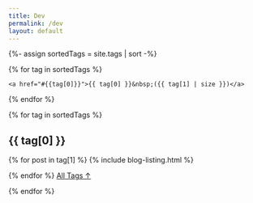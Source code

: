 ```yaml
---
title: Dev 
permalink: /dev
layout: default
---
```


{%- assign sortedTags = site.tags | sort -%}

<div class="tag-list">

{% for tag in sortedTags %}

	<a href="#{{tag[0]}}">{{ tag[0] }}&nbsp;({{ tag[1] | size }})</a>

{% endfor %}

</div>

{% for tag in sortedTags %}

<!--<section class="posts-by-tag">-->

<h2 id="{{ tag[0] }}">{{ tag[0] }}</h2>

{% for post in tag[1] %}
{% include blog-listing.html %}

<!--<a href="{{ post.url }}" title="{{ post.title }}" class="internal-link">{{post.title}}</a>-->
{% endfor %}
<a href="#">All Tags &#8593;</a>
<!--</section>-->

{% endfor %}


